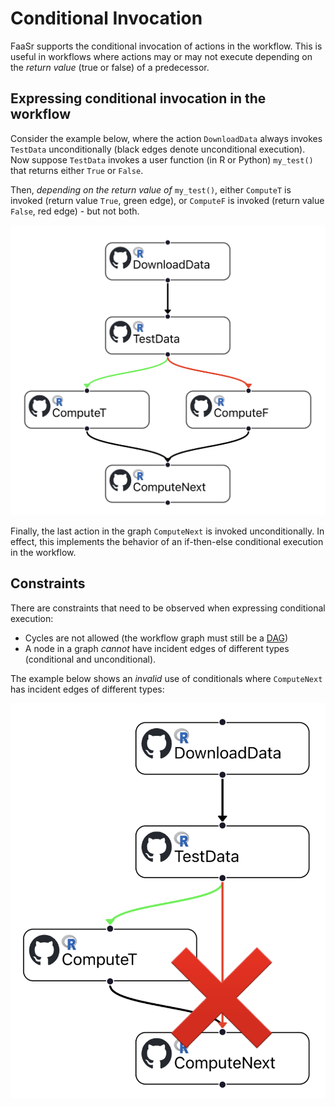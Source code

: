 # Conditional Invocation

FaaSr supports the conditional invocation of actions in the workflow. This is useful in workflows where actions may or may not execute depending on the _return value_ (true or false) of a predecessor.

## Expressing conditional invocation in the workflow 

Consider the example below, where the action `DownloadData` always invokes `TestData` unconditionally (black edges denote unconditional execution). Now suppose `TestData` invokes a user function (in R or Python) `my_test()` that returns either `True` or `False`. 

Then, _depending on the return value of_ `my_test()`, either `ComputeT` is invoked (return value `True`, green edge), or `ComputeF` is invoked (return value `False`, red edge) - but not both.

![alt text](conditional_example.png)

Finally, the last action in the graph `ComputeNext` is invoked unconditionally. In effect, this implements the behavior of an if-then-else conditional execution in the workflow.

## Constraints

There are constraints that need to be observed when expressing conditional execution:

- Cycles are not allowed (the workflow graph must still be a [DAG])
- A node in a graph *cannot* have incident edges of different types (conditional and unconditional). 

The example below shows an _invalid_ use of conditionals where `ComputeNext` has incident edges of different types:

![alt text](conditional_disallowed.png)


[DAG]: prog_model.md